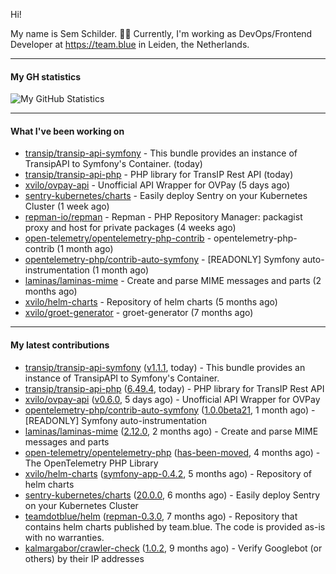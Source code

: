 Hi!

My name is Sem Schilder. 👋🏻 Currently, I'm working as DevOps/Frontend Developer at https://team.blue in Leiden, the Netherlands.

---

#### My GH statistics

![My GitHub Statistics](https://github-readme-stats.vercel.app/api?username=xvilo&show_icons=true&count_private=true&hide_title=true)

---

#### What I've been working on

- [transip/transip-api-symfony](https://github.com/transip/transip-api-symfony) - This bundle provides an instance of TransipAPI to Symfony&#39;s Container. (today)
- [transip/transip-api-php](https://github.com/transip/transip-api-php) - PHP library for TransIP Rest API (today)
- [xvilo/ovpay-api](https://github.com/xvilo/ovpay-api) - Unofficial API Wrapper for OVPay (5 days ago)
- [sentry-kubernetes/charts](https://github.com/sentry-kubernetes/charts) - Easily deploy Sentry on your Kubernetes Cluster (1 week ago)
- [repman-io/repman](https://github.com/repman-io/repman) - Repman - PHP Repository Manager: packagist proxy and host for private packages  (4 weeks ago)
- [open-telemetry/opentelemetry-php-contrib](https://github.com/open-telemetry/opentelemetry-php-contrib) - opentelemetry-php-contrib (1 month ago)
- [opentelemetry-php/contrib-auto-symfony](https://github.com/opentelemetry-php/contrib-auto-symfony) - [READONLY] Symfony auto-instrumentation (1 month ago)
- [laminas/laminas-mime](https://github.com/laminas/laminas-mime) - Create and parse MIME messages and parts (2 months ago)
- [xvilo/helm-charts](https://github.com/xvilo/helm-charts) - Repository of helm charts (5 months ago)
- [xvilo/groet-generator](https://github.com/xvilo/groet-generator) - groet-generator (7 months ago)

---

#### My latest contributions

- [transip/transip-api-symfony](https://github.com/transip/transip-api-symfony) ([v1.1.1](https://github.com/transip/transip-api-symfony/releases/tag/v1.1.1), today) - This bundle provides an instance of TransipAPI to Symfony&#39;s Container.
- [transip/transip-api-php](https://github.com/transip/transip-api-php) ([6.49.4](https://github.com/transip/transip-api-php/releases/tag/6.49.4), today) - PHP library for TransIP Rest API
- [xvilo/ovpay-api](https://github.com/xvilo/ovpay-api) ([v0.6.0](https://github.com/xvilo/ovpay-api/releases/tag/v0.6.0), 5 days ago) - Unofficial API Wrapper for OVPay
- [opentelemetry-php/contrib-auto-symfony](https://github.com/opentelemetry-php/contrib-auto-symfony) ([1.0.0beta21](https://github.com/opentelemetry-php/contrib-auto-symfony/releases/tag/1.0.0beta21), 1 month ago) - [READONLY] Symfony auto-instrumentation
- [laminas/laminas-mime](https://github.com/laminas/laminas-mime) ([2.12.0](https://github.com/laminas/laminas-mime/releases/tag/2.12.0), 2 months ago) - Create and parse MIME messages and parts
- [open-telemetry/opentelemetry-php](https://github.com/open-telemetry/opentelemetry-php) ([has-been-moved](https://github.com/open-telemetry/opentelemetry-php/releases/tag/has-been-moved), 4 months ago) - The OpenTelemetry PHP Library
- [xvilo/helm-charts](https://github.com/xvilo/helm-charts) ([symfony-app-0.4.2](https://github.com/xvilo/helm-charts/releases/tag/symfony-app-0.4.2), 5 months ago) - Repository of helm charts
- [sentry-kubernetes/charts](https://github.com/sentry-kubernetes/charts) ([20.0.0](https://github.com/sentry-kubernetes/charts/releases/tag/20.0.0), 6 months ago) - Easily deploy Sentry on your Kubernetes Cluster
- [teamdotblue/helm](https://github.com/teamdotblue/helm) ([repman-0.3.0](https://github.com/teamdotblue/helm/releases/tag/repman-0.3.0), 7 months ago) - Repository that contains helm charts published by team.blue. The code is provided as-is with no warranties.
- [kalmargabor/crawler-check](https://github.com/kalmargabor/crawler-check) ([1.0.2](https://github.com/kalmargabor/crawler-check/releases/tag/1.0.2), 9 months ago) - Verify Googlebot (or others) by their IP addresses
